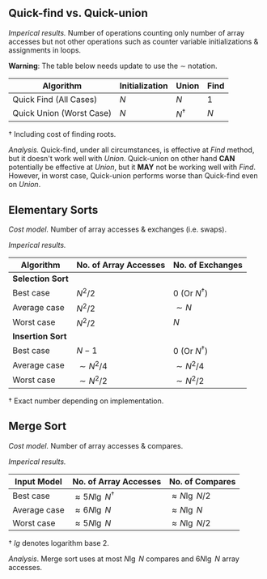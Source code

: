 ## Quick-find vs. Quick-union
*Imperical results.* Number of operations counting only number of array accesses but not other operations such as counter variable initializations & assignments in loops.

**Warning**: The table below needs update to use the $\sim$ notation.

| Algorithm                | Initialization  | Union         | Find |
|--------------------------|-----------------|---------------|------|
| Quick Find (All Cases)   | $N$             | $N$           | $1$  |
| Quick Union (Worst Case) | $N$             | $N^{\dagger}$ | $N$  |

${\dagger}$ Including cost of finding roots.

*Analysis.* Quick-find, under all circumstances, is effective at *Find* method, but it doesn't work well with *Union*. Quick-union on other hand **CAN** potentially be effective at *Union*, but it **MAY** not be working well with *Find*.
However, in worst case, Quick-union performs worse than Quick-find even on *Union*.

## Elementary Sorts
*Cost model.* Number of array accesses & exchanges (i.e. swaps).

*Imperical results.*

| Algorithm          | No. of Array Accesses | No. of Exchanges       |
|--------------------|-----------------------|------------------------|
| **Selection Sort** |                       |                        |
| Best case          | $N^2/2$               | $0$ (Or $N^{\dagger}$) |
| Average case       | $N^2/2$               | $\sim N$               |
| Worst case         | $N^2/2$               | $N$                    |
| **Insertion Sort** |                       |                        |
| Best case          | $N - 1$               | $0$ (Or $N^{\dagger}$) |
| Average case       | $\sim N^2/4$          | $\sim N^2/4$           |
| Worst case         | $\sim N^2/2$          | $\sim N^2/2$           |

${\dagger}$ Exact number depending on implementation.

## Merge Sort
*Cost model.* Number of array accesses & compares.

*Imperical results.*

| Input Model  | No. of Array Accesses        | No. of Compares     |
|--------------|------------------------------|---------------------|
| Best case    | $\approx 5N\lg\ N^{\dagger}$ | $\approx N\lg\ N/2$ |
| Average case | $\approx 6N\lg\ N$           | $\approx N\lg\ N$   |
| Worst case   | $\approx 5N\lg\ N$           | $\approx N\lg\ N/2$ |

${\dagger}$ $lg$ denotes logarithm base 2.

*Analysis*. Merge sort uses at most $N\lg\ N$ compares and $6N\lg\ N$ array accesses.
